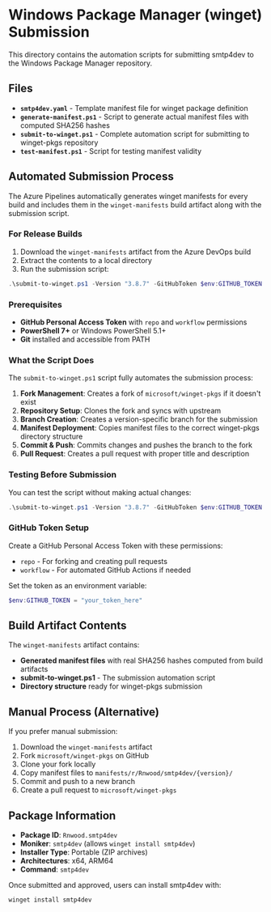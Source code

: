 # Windows Package Manager (winget) Submission

This directory contains the automation scripts for submitting smtp4dev to the Windows Package Manager repository.

## Files

- **`smtp4dev.yaml`** - Template manifest file for winget package definition
- **`generate-manifest.ps1`** - Script to generate actual manifest files with computed SHA256 hashes
- **`submit-to-winget.ps1`** - Complete automation script for submitting to winget-pkgs repository
- **`test-manifest.ps1`** - Script for testing manifest validity

## Automated Submission Process

The Azure Pipelines automatically generates winget manifests for every build and includes them in the `winget-manifests` build artifact along with the submission script.

### For Release Builds

1. Download the `winget-manifests` artifact from the Azure DevOps build
2. Extract the contents to a local directory
3. Run the submission script:

```powershell
.\submit-to-winget.ps1 -Version "3.8.7" -GitHubToken $env:GITHUB_TOKEN
```

### Prerequisites

- **GitHub Personal Access Token** with `repo` and `workflow` permissions
- **PowerShell 7+** or Windows PowerShell 5.1+
- **Git** installed and accessible from PATH

### What the Script Does

The `submit-to-winget.ps1` script fully automates the submission process:

1. **Fork Management**: Creates a fork of `microsoft/winget-pkgs` if it doesn't exist
2. **Repository Setup**: Clones the fork and syncs with upstream
3. **Branch Creation**: Creates a version-specific branch for the submission
4. **Manifest Deployment**: Copies manifest files to the correct winget-pkgs directory structure
5. **Commit & Push**: Commits changes and pushes the branch to the fork
6. **Pull Request**: Creates a pull request with proper title and description

### Testing Before Submission

You can test the script without making actual changes:

```powershell
.\submit-to-winget.ps1 -Version "3.8.7" -GitHubToken $env:GITHUB_TOKEN -DryRun
```

### GitHub Token Setup

Create a GitHub Personal Access Token with these permissions:
- `repo` - For forking and creating pull requests
- `workflow` - For automated GitHub Actions if needed

Set the token as an environment variable:
```powershell
$env:GITHUB_TOKEN = "your_token_here"
```

## Build Artifact Contents

The `winget-manifests` artifact contains:
- **Generated manifest files** with real SHA256 hashes computed from build artifacts
- **submit-to-winget.ps1** - The submission automation script
- **Directory structure** ready for winget-pkgs submission

## Manual Process (Alternative)

If you prefer manual submission:

1. Download the `winget-manifests` artifact
2. Fork `microsoft/winget-pkgs` on GitHub
3. Clone your fork locally
4. Copy manifest files to `manifests/r/Rnwood/smtp4dev/{version}/`
5. Commit and push to a new branch
6. Create a pull request to `microsoft/winget-pkgs`

## Package Information

- **Package ID**: `Rnwood.smtp4dev`
- **Moniker**: `smtp4dev` (allows `winget install smtp4dev`)
- **Installer Type**: Portable (ZIP archives)
- **Architectures**: x64, ARM64
- **Command**: `smtp4dev`

Once submitted and approved, users can install smtp4dev with:
```bash
winget install smtp4dev
```